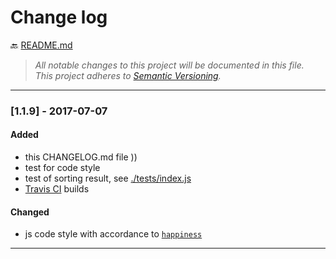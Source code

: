 # Change log

:back: [README.md](./README.md)

> _All notable changes to this project will be documented in this file._  
> _This project adheres to [Semantic Versioning](http://semver.org/)._

---

### [1.1.9] - 2017-07-07

#### Added

- this CHANGELOG.md file ))
- test for code style
- test of sorting result, see [./tests/index.js](./tests/index.js)
- [Travis CI](https://travis-ci.org/dutchenkoOleg/gulp-not-supported-file) builds

#### Changed

- js code style with accordance to [`happiness`]((https://github.com/JedWatson/happiness))

---
